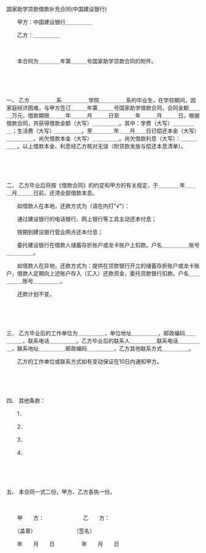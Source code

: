 



国家助学贷款借款补充合同(中国建设银行)



 

　　甲方：中国建设银行＿＿＿＿＿ 

　　乙方：＿＿＿＿＿ 

　　

　　本合同为＿＿＿＿年第＿＿＿号国家助学贷款合同的附件。 

　　

　　

一、
乙方＿＿＿＿＿系＿＿＿＿＿学院＿＿＿＿＿系的毕业生，在学校期间，因家庭经济困难，与甲方签订＿＿＿年第＿＿＿号国家助学借款合同，合同金额＿＿＿万元，借款期限＿＿＿年＿＿＿月＿＿＿日至＿＿＿年＿＿＿月＿＿＿日。根据借款合同，共获得借款金额（大写）＿＿＿＿＿。其中：学费（大写）＿＿＿＿＿；生活费（大写）＿＿＿＿＿。至＿＿＿＿年＿＿月＿＿日已偿还本金（大写）＿＿＿＿＿。尚欠借款本金（大写）＿＿＿＿＿。尚欠借款利息（大写）：＿＿＿＿＿。以上借款本金、利息经乙方核对无误（附贷款发放与偿还本息清单）。 

　　

　　

二、
乙方毕业后将按《借款合同》的约定和甲方的有关规定，于＿＿＿＿年＿＿＿月＿＿＿日前，还清全部借款本息。 

　　如借款人在本地，还款方式为（请在内打“√”）： 

　　通过建设银行的电话银行、网上银行等工具主动还本付息； 

　　按期到建设银行营业网点还本付息； 

　　委托建设银行在借款人储蓄存折账户或龙卡账户上扣款。户名＿＿＿＿＿账号＿＿＿＿＿。 

　　如借款人在异地，还款方式为：提供在贷款银行开立的储蓄存折账户或龙卡账户，借款人定期向上述账户存入（汇入）还款资金，委托贷款银行扣款。户名＿＿＿＿＿账号＿＿＿＿＿。 

　　还款计划不变。 

　　

　　

三、
乙方毕业后的工作单位为＿＿＿＿＿，单位地址＿＿＿＿＿，邮政编码＿＿＿＿＿，联系电话＿＿＿＿＿。乙方毕业后的联系人＿＿＿＿＿联系电话＿＿＿＿＿，联系地址＿＿＿＿＿邮政编码＿＿＿＿＿，乙方其他联系方式＿＿＿＿＿。 

　　乙方的工作单位或联系方式如有变动保证在10日内通知甲方。 

　　

　　

四、
其他条款： 

　　1． 

　　2． 

　　3． 

　　4． 

　　

　　

五、
本合同一式二份，甲方、乙方各执一份。　　

　　

　　甲　　方：　　　　　　　 乙　　方：

　　（盖章）　　　　　　　　（签名）

　　年　　月　　日　　　　　年　　月　　日